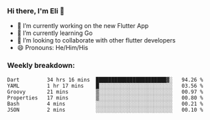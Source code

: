 ### Hi there, I'm Eli 👋
- 🔭 I’m currently working on the new Flutter App
- 🌱 I’m currently learning Go
- 🦄 I’m looking to collaborate with other flutter developers
- 😄 Pronouns: He/Him/His

### Weekly breakdown:
<!--START_SECTION:waka-->

```text
Dart         34 hrs 16 mins  ███████████████████████▓░   94.26 %
YAML         1 hr 17 mins    █░░░░░░░░░░░░░░░░░░░░░░░░   03.56 %
Groovy       21 mins         ▒░░░░░░░░░░░░░░░░░░░░░░░░   00.97 %
Properties   17 mins         ▒░░░░░░░░░░░░░░░░░░░░░░░░   00.80 %
Bash         4 mins          ░░░░░░░░░░░░░░░░░░░░░░░░░   00.21 %
JSON         2 mins          ░░░░░░░░░░░░░░░░░░░░░░░░░   00.10 %
```

<!--END_SECTION:waka-->
